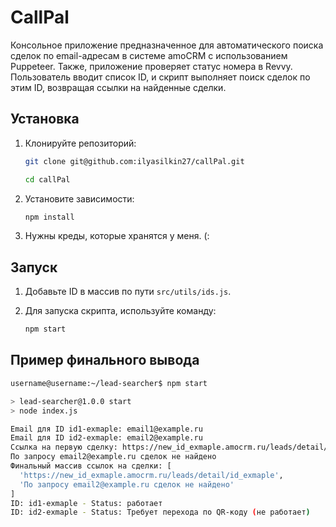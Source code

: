 # CallPal

Консольное приложение предназначенное для автоматического поиска сделок по email-адресам в системе amoCRM с использованием Puppeteer. Также, приложение проверяет статус номера в Revvy. Пользователь вводит список ID, и скрипт выполняет поиск сделок по этим ID, возвращая ссылки на найденные сделки.

## Установка

1. Клонируйте репозиторий:

   ```bash
   git clone git@github.com:ilyasilkin27/callPal.git
   ```
   ```bash
   cd callPal
   ```

2. Установите зависимости:

   ```bash
   npm install
   ```

3. Нужны креды, которые хранятся у меня. (:

## Запуск

1. Добавьте ID в массив по пути `src/utils/ids.js`.

2. Для запуска скрипта, используйте команду:

   ```bash
   npm start
   ```

## Пример финального вывода

```bash
username@username:~/lead-searcher$ npm start

> lead-searcher@1.0.0 start
> node index.js

Email для ID id1-exmaple: email1@example.ru
Email для ID id2-exmaple: email2@example.ru
Ссылка на первую сделку: https://new_id_exmaple.amocrm.ru/leads/detail/id_exmaple
По запросу email2@example.ru сделок не найдено
Финальный массив ссылок на сделки: [
  'https://new_id_exmaple.amocrm.ru/leads/detail/id_exmaple',
  'По запросу email2@example.ru сделок не найдено'
]
ID: id1-exmaple - Status: работает
ID: id2-exmaple - Status: Требует перехода по QR-коду (не работает)
```
